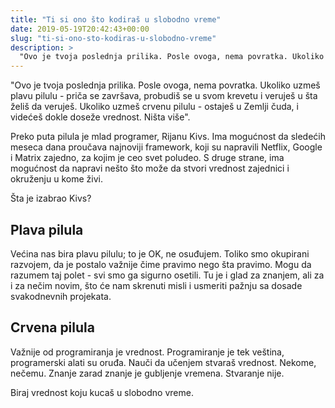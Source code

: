 ```yaml
---
title: "Ti si ono što kodiraš u slobodno vreme"
date: 2019-05-19T20:42:43+00:00
slug: "ti-si-ono-sto-kodiras-u-slobodno-vreme"
description: >
  "Ovo je tvoja poslednja prilika. Posle ovoga, nema povratka. Ukoliko uzmeš plavu pilulu - priča se završava, probudiš se u svom krevetu i veruješ u šta želiš da veruješ. Ukoliko uzmeš crvenu pilulu - ostaješ u Zemlji čuda, i videćeš dokle doseže vrednost. Ništa više".
---
```


"Ovo je tvoja poslednja prilika. Posle ovoga, nema povratka. Ukoliko uzmeš plavu pilulu - priča se završava, probudiš se u svom krevetu i veruješ u šta želiš da veruješ. Ukoliko uzmeš crvenu pilulu - ostaješ u Zemlji čuda, i videćeš dokle doseže vrednost. Ništa više".

Preko puta pilula je mlad programer, Rijanu Kivs. Ima mogućnost da sledećih meseca dana proučava najnoviji framework, koji su napravili Netflix, Google i Matrix zajedno, za kojim je ceo svet poludeo. S druge strane, ima mogućnost da napravi nešto što može da stvori vrednost zajednici i okruženju u kome živi.

Šta je izabrao Kivs?

## Plava pilula

Većina nas bira plavu pilulu; to je OK, ne osuđujem. Toliko smo okupirani razvojem, da je postalo važnije čime pravimo nego šta pravimo. Mogu da razumem taj polet - svi smo ga sigurno osetili. Tu je i glad za znanjem, ali za i za nečim novim, što će nam skrenuti misli i usmeriti pažnju sa dosade svakodnevnih projekata.


## Crvena pilula

Važnije od programiranja je vrednost. Programiranje je tek veština, programerski alati su oruđa. Nauči da učenjem stvaraš vrednost. Nekome, nečemu. Znanje zarad znanje je gubljenje vremena. Stvaranje nije.

Biraj vrednost koju kucaš u slobodno vreme.

